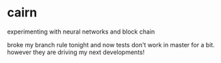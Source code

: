 # cairn
experimenting with neural networks and block chain

broke my branch rule tonight and now tests don't work in master for a bit.  however they are driving my next developments!
